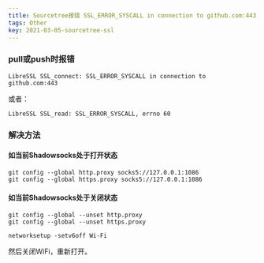```yaml
---
title: Sourcetree报错 SSL_ERROR_SYSCALL in connection to github.com:443
tags: Other
key: 2021-03-05-sourcetree-ssl
---
```


### pull或push时报错

`LibreSSL SSL_connect: SSL_ERROR_SYSCALL in connection to github.com:443`

或者：

`LibreSSL SSL_read: SSL_ERROR_SYSCALL, errno 60`

### 解决方法

#### 如当前Shadowsocks处于打开状态
```
git config --global http.proxy socks5://127.0.0.1:1086
git config --global https.proxy socks5://127.0.0.1:1086
```

#### 如当前Shadowsocks处于关闭状态
```
git config --global --unset http.proxy
git config --global --unset https.proxy
```

```
networksetup -setv6off Wi-Fi
```

然后关闭WiFi，重新打开。